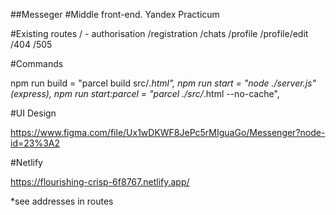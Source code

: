 ##Messeger
#Middle front-end. Yandex Practicum

#Existing routes
/  - authorisation
/registration 
/chats 
/profile
/profile/edit
/404
/505

#Commands

npm run build = "parcel build src/*.html",
npm run start =  "node ./server.js" (express),
npm run start:parcel =  "parcel ./src/*.html --no-cache",




#UI Design

https://www.figma.com/file/Ux1wDKWF8JePc5rMIguaGo/Messenger?node-id=23%3A2

#Netlify

https://flourishing-crisp-6f8767.netlify.app/

*see addresses in routes
